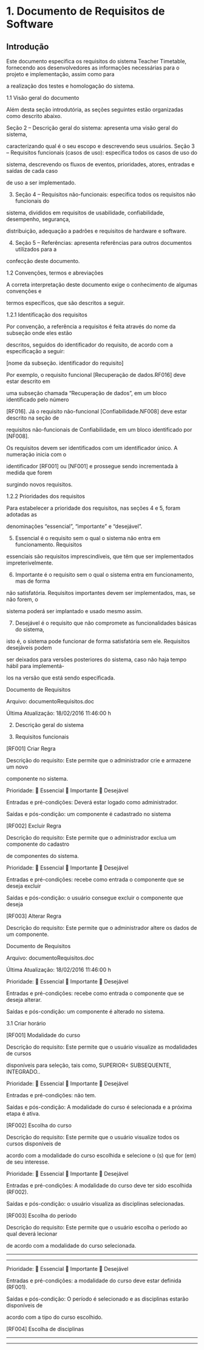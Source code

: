 # 1. Documento de Requisitos de Software

## Introdução

Este documento especifica os requisitos do sistema Teacher Timetable, fornecendo aos desenvolvedores as informações necessárias para o projeto e implementação, assim como para 

a realização dos testes e homologação do sistema.

1.1 Visão geral do documento

Além desta seção introdutória, as seções seguintes estão organizadas como descrito abaixo.

Seção 2 – Descrição geral do sistema: apresenta uma visão geral do sistema, 

caracterizando qual é o seu escopo e descrevendo seus usuários.
Seção 3 – Requisitos funcionais (casos de uso): especifica todos os casos de uso do 

sistema, descrevendo os fluxos de eventos, prioridades, atores, entradas e saídas de cada caso 

de uso a ser implementado. 

3. Seção 4 – Requisitos não-funcionais: especifica todos os requisitos não funcionais do 

sistema, divididos em requisitos de usabilidade, confiabilidade, desempenho, segurança, 

distribuição, adequação a padrões e requisitos de hardware e software.

4. Seção 5 – Referências: apresenta referências para outros documentos utilizados para a 

confecção deste documento.

1.2 Convenções, termos e abreviações

A correta interpretação deste documento exige o conhecimento de algumas convenções e 

termos específicos, que são descritos a seguir.

1.2.1 Identificação dos requisitos

Por convenção, a referência a requisitos é feita através do nome da subseção onde eles estão 

descritos, seguidos do identificador do requisito, de acordo com a especificação a seguir:

[nome da subseção. identificador do requisito]

Por exemplo, o requisito funcional [Recuperação de dados.RF016] deve estar descrito em 

uma subseção chamada “Recuperação de dados”, em um bloco identificado pelo número 

[RF016]. Já o requisito não-funcional [Confiabilidade.NF008] deve estar descrito na seção de 

requisitos não-funcionais de Confiabilidade, em um bloco identificado por [NF008]. 

Os requisitos devem ser identificados com um identificador único. A numeração inicia com o 

identificador [RF001] ou [NF001] e prossegue sendo incrementada à medida que forem 

surgindo novos requisitos.

1.2.2 Prioridades dos requisitos

Para estabelecer a prioridade dos requisitos, nas seções 4 e 5, foram adotadas as 

denominações “essencial”, “importante” e “desejável”. 

5. Essencial é o requisito sem o qual o sistema não entra em funcionamento. Requisitos 

essenciais são requisitos imprescindíveis, que têm que ser implementados impreterivelmente.

6. Importante é o requisito sem o qual o sistema entra em funcionamento, mas de forma 

não satisfatória. Requisitos importantes devem ser implementados, mas, se não forem, o 

sistema poderá ser implantado e usado mesmo assim.

7. Desejável é o requisito que não compromete as funcionalidades básicas do sistema, 

isto é, o sistema pode funcionar de forma satisfatória sem ele. Requisitos desejáveis podem 

ser deixados para versões posteriores do sistema, caso não haja tempo hábil para implementá-

los na versão que está sendo especificada. 

Documento de Requisitos

Arquivo: documentoRequisitos.doc 

Última Atualização: 18/02/2016 11:46:00 h 

2. Descrição geral do sistema


3. Requisitos funcionais 

 [RF001] Criar Regra

Descrição do requisito: Este permite que o administrador crie e armazene um novo 

componente no sistema.

Prioridade:  Essencial  Importante  Desejável 

Entradas e pré-condições: Deverá estar logado como administrador.

Saídas e pós-condição: um componente é cadastrado no sistema

 [RF002] Excluir Regra

Descrição do requisito: Este permite que o administrador exclua um componente do cadastro 

de componentes do sistema. 

Prioridade:  Essencial  Importante  Desejável 

Entradas e pré-condições: recebe como entrada o componente que se deseja excluir

Saídas e pós-condição: o usuário consegue excluir o componente que deseja

[RF003] Alterar Regra

Descrição do requisito: Este permite que o administrador altere os dados de um componente.

Documento de Requisitos

Arquivo: documentoRequisitos.doc 

Última Atualização: 18/02/2016 11:46:00 h 

Prioridade:  Essencial  Importante  Desejável 

Entradas e pré-condições: recebe como entrada o componente que se deseja alterar.

Saídas e pós-condição: um componente é alterado no sistema.

3.1 Criar horário

 [RF001] Modalidade do curso

Descrição do requisito: Este permite que o usuário visualize as modalidades de cursos 

disponíveis para seleção, tais como, SUPERIOR< SUBSEQUENTE, INTEGRADO..

Prioridade:  Essencial  Importante  Desejável 

Entradas e pré-condições: não tem.

Saídas e pós-condição: A modalidade do curso é selecionada e a próxima etapa é ativa.

 [RF002] Escolha do curso

Descrição do requisito: Este permite que o usuário visualize todos os cursos disponíveis de 

acordo com a modalidade do curso escolhida e selecione o (s) que for (em) de seu interesse.

Prioridade:  Essencial  Importante  Desejável 

Entradas e pré-condições: A modalidade do curso deve ter sido escolhida (RF002).

Saídas e pós-condição: o usuário visualiza as disciplinas selecionadas.

 [RF003] Escolha do período

Descrição do requisito: Este permite que o usuário escolha o período ao qual deverá lecionar 

de acordo com a modalidade do curso selecionada.


---



---


Prioridade:  Essencial  Importante  Desejável 

Entradas e pré-condições: a modalidade do curso deve estar definida (RF001).

Saídas e pós-condição: O período é selecionado e as disciplinas estarão disponíveis de 

acordo com a tipo do curso escolhido.

 [RF004] Escolha de disciplinas

---



---

